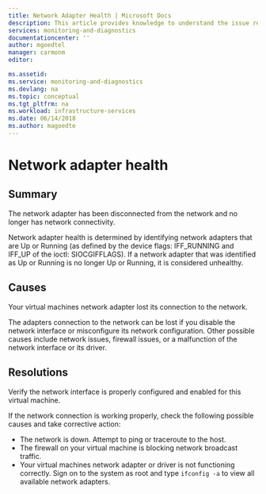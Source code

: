 ```yaml
---
title: Network Adapter Health | Microsoft Docs
description: This article provides knowledge to understand the issue reported, what are the possible causes, and how to resolve the health issue identified by Azure Monitor VM Health.
services: monitoring-and-diagnostics
documentationcenter: ''
author: mgoedtel
manager: carmonm
editor: 

ms.assetid: 
ms.service: monitoring-and-diagnostics
ms.devlang: na
ms.topic: conceptual
ms.tgt_pltfrm: na
ms.workload: infrastructure-services
ms.date: 06/14/2018
ms.author: magoedte
---
```


# Network adapter health

## Summary

The network adapter has been disconnected from the network and no longer has network connectivity.

Network adapter health is determined by identifying network adapters that are Up or Running (as defined by the device flags: IFF_RUNNING and IFF_UP of the ioctl: SIOCGIFFLAGS). If a network adapter that was identified as Up or Running is no longer Up or Running, it is considered unhealthy.

## Causes

Your virtual machines network adapter lost its connection to the network.

The adapters connection to the network can be lost if you disable the network interface or misconfigure its network configuration. Other possible causes include network issues, firewall issues, or a malfunction of the network interface or its driver.

## Resolutions

Verify the network interface is properly configured and enabled for this virtual machine.

If the network connection is working properly, check the following possible causes and take corrective action:

- The network is down. Attempt to ping or traceroute to the host.
- The firewall on your virtual machine is blocking network broadcast traffic.
- Your virtual machines network adapter or driver is not functioning correctly. Sign on to the system as root and type `ifconfig -a` to view all available network adapters.